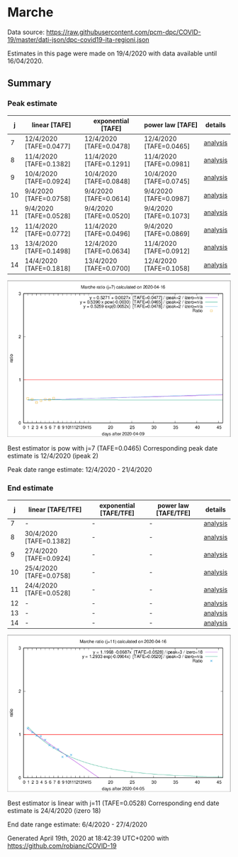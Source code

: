 # Marche


Data source: https://raw.githubusercontent.com/pcm-dpc/COVID-19/master/dati-json/dpc-covid19-ita-regioni.json

Estimates in this page were made on 19/4/2020 with data available until 16/04/2020.


## Summary 

### Peak estimate 
|j|linear [TAFE]|exponential [TAFE]|power law [TAFE]|details|
|---|----|-----------|---------|-------|
|7|12/4/2020 [TAFE=0.0477]|12/4/2020 [TAFE=0.0478]|12/4/2020 [TAFE=0.0465]|[analysis](COVID-19_marche_j7_2020-04-16.md)|
|8|11/4/2020 [TAFE=0.1382]|11/4/2020 [TAFE=0.1291]|11/4/2020 [TAFE=0.0981]|[analysis](COVID-19_marche_j8_2020-04-16.md)|
|9|10/4/2020 [TAFE=0.0924]|10/4/2020 [TAFE=0.0848]|10/4/2020 [TAFE=0.0745]|[analysis](COVID-19_marche_j9_2020-04-16.md)|
|10|9/4/2020 [TAFE=0.0758]|9/4/2020 [TAFE=0.0614]|9/4/2020 [TAFE=0.0987]|[analysis](COVID-19_marche_j10_2020-04-16.md)|
|11|9/4/2020 [TAFE=0.0528]|9/4/2020 [TAFE=0.0520]|9/4/2020 [TAFE=0.1073]|[analysis](COVID-19_marche_j11_2020-04-16.md)|
|12|11/4/2020 [TAFE=0.0772]|11/4/2020 [TAFE=0.0496]|9/4/2020 [TAFE=0.0869]|[analysis](COVID-19_marche_j12_2020-04-16.md)|
|13|13/4/2020 [TAFE=0.1498]|12/4/2020 [TAFE=0.0634]|11/4/2020 [TAFE=0.0912]|[analysis](COVID-19_marche_j13_2020-04-16.md)|
|14|14/4/2020 [TAFE=0.1818]|13/4/2020 [TAFE=0.0700]|12/4/2020 [TAFE=0.1058]|[analysis](COVID-19_marche_j14_2020-04-16.md)|

![best peak estimate](COVID-19_marche_j7_2020-04-16.png)

Best estimator is pow with j=7 (TAFE=0.0465)
Corresponding peak date estimate is 12/4/2020 (ipeak 2)


Peak date range estimate: 12/4/2020 - 21/4/2020

### End estimate 
|j|linear [TAFE/TFE]|exponential [TAFE/TFE]|power law [TAFE/TFE]|details|
|---|----|-----------|---------|-------|
|7|-|-|-|[analysis](COVID-19_marche_j7_2020-04-16.md)|
|8|30/4/2020 [TAFE=0.1382]|-|-|[analysis](COVID-19_marche_j8_2020-04-16.md)|
|9|27/4/2020 [TAFE=0.0924]|-|-|[analysis](COVID-19_marche_j9_2020-04-16.md)|
|10|25/4/2020 [TAFE=0.0758]|-|-|[analysis](COVID-19_marche_j10_2020-04-16.md)|
|11|24/4/2020 [TAFE=0.0528]|-|-|[analysis](COVID-19_marche_j11_2020-04-16.md)|
|12|-|-|-|[analysis](COVID-19_marche_j12_2020-04-16.md)|
|13|-|-|-|[analysis](COVID-19_marche_j13_2020-04-16.md)|
|14|-|-|-|[analysis](COVID-19_marche_j14_2020-04-16.md)|

![best zero estimate](COVID-19_marche_j11_2020-04-16.png)

Best estimator is linear with j=11 (TAFE=0.0528)
Corresponding end date estimate is 24/4/2020 (izero 18)


End date range estimate: 6/4/2020 - 27/4/2020

Generated April 19th, 2020 at 18:42:39 UTC+0200 with https://github.com/robianc/COVID-19
